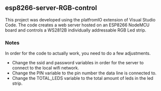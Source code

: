 ## esp8266-server-RGB-control

This project was developed using the platfromIO extension of Visual Studio Code. The code creates a web server hosted on an ESP8266 NodeMCU board and controls a WS2812B individually addressable RGB Led strip.

### Notes
In order for the code to actually work, you need to do a few adjustments.
* Change the ssid and password variables in order for the server to connect to the local wifi network.
* Change the PIN variable to the pin number the data line is connected to.
* Change the TOTAL_LEDS variable to the total amount of leds in the led strip.
